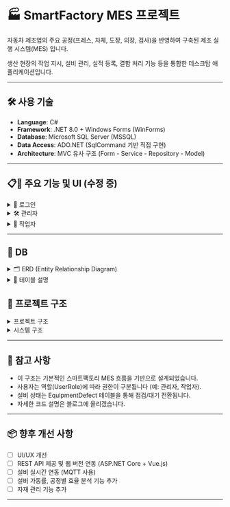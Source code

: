# 🏭 SmartFactory MES 프로젝트

자동차 제조업의 주요 공정(프레스, 차체, 도장, 의장, 검사)을 반영하여 구축된 제조 실행 시스템(MES) 입니다.

생산 현장의 작업 지시, 설비 관리, 실적 등록, 결함 처리 기능 등을 통합한 데스크탑 애플리케이션입니다.

---

## 🛠️ 사용 기술

- **Language**: C#
- **Framework**: .NET 8.0 + Windows Forms (WinForms)
- **Database**: Microsoft SQL Server (MSSQL)
- **Data Access**: ADO.NET (SqlCommand 기반 직접 구현)
- **Architecture**: MVC 유사 구조 (Form - Service - Repository - Model)

---


## 📋📸 주요 기능 및 UI (수정 중)

<details>
    <summary>🔐 로그인</summary>

![image](https://github.com/user-attachments/assets/1d3eef97-3e03-489d-b334-483cb216c105)


### ✨ 기능 요약
- 사번 기반 로그인
- 로그인 시 역할(관리자/작업자)에 따른 화면 분리
- 로그아웃 시 로그인 화면으로 복귀
</details>

<details>
    <summary>🛠️ 관리자</summary>

![image](https://github.com/user-attachments/assets/8a50ddf8-22a6-4502-820b-f04c27f0ac1c)

### 👤 사용자 관리
- 사용자 등록, 수정, 삭제
- 사용자 활성화 상태 변경
- 역할(관리자/작업자) 지정

### 📝 작업 지시 관리
- 작업 등록, 수정, 삭제
- 제품 선택, 수량/시작일 설정
- 설비 자동 할당
- 작업 상태 조회

### 🏭 설비 관리
- 설비 등록, 수정, 삭제
- 실시간 설비 상태 확인 (대기/가동/고장/점검)

### ⚙️ 결함 관리
- 작업자가 등록한 설비 결함 확인 및 처리
- 결함 사유 확인 가능

### 📊 공정별 실적 차트 (개발 중)
- 공정별 양품/불량 수량 시각화
- 실시간 생산 현황 모니터링 (향후 지원 예정)

</details>

<details>
    <summary>👷 작업자</summary>
    
![image](https://github.com/user-attachments/assets/534a89f0-f105-45c4-a5f0-f439c272cae6)
![image](https://github.com/user-attachments/assets/db65e844-f2f4-4d4d-94b7-1320489ec791)


### 📝 작업 지시
- 공정별 할당 작업 목록 확인
- 작업 시작/완료 처리
- 날짜별 작업 필터링

### 📈 작업 실적 등록
- 양품/불량 수량 입력
- 완료 작업 더블 클릭 시 실적 입력 폼 팝업
- 실적 조회 및 수정 가능

### ⚠️ 설비 결함 등록
- 현재 가동 중인 설비 목록 표시
- 이상 발생 시 설비 결함 등록 가능

### 공정별 실적 차트 (개발 중)
- 양품/불량 수량 시각화
- 실시간 생산 흐름 확인 가능

</details>





---

## 📑 DB

<details>
    <summary>🗂️ ERD (Entity Relationship Diagram)</summary>

![image](https://github.com/user-attachments/assets/34387e89-437c-43b2-a108-0c74c673215c)


</details>

<details>
    <summary>📑 테이블 설명</summary>

### 🧑‍🏭 Users (사용자 테이블)
| 컬럼명      | 설명              |
|-------------|-------------------|
| EmployeeID  | 직원 ID           |
| UserName    | 사용자 이름        |
| UserRole    | 역할 (관리자, 작업자 등) |
| UserStatus  | 상태              |
| Department  | 부서              |

---

### 🏭 Process (공정 테이블)
| 컬럼명     | 설명       |
|------------|------------|
| ProcessID  | 공정 ID    |
| Name       | 공정 이름  |
| Sequence   | 공정 순서  |
| Description| 설명       |

---

### 📦 Product (제품 테이블)
| 컬럼명   | 설명         |
|----------|--------------|
| ProductID| 제품 ID      |
| Name     | 제품 이름     |
| Model    | 제품 모델명   |
| Description | 설명     |

---

### 🔧 Equipment (설비 테이블)
| 컬럼명         | 설명                 |
|----------------|----------------------|
| EquipmentID    | 설비 고유 ID         |
| Name           | 설비 이름            |
| Type           | 설비 종류            |
| Status         | 설비 상태 (대기, 점검 등) |
| ProcessID      | 연결된 공정 ID       |
| LastUsedTime   | 마지막 사용 시간      |

---

### 🛠️ EquipmentDefect (설비 결함 테이블)
| 컬럼명         | 설명                   |
|----------------|------------------------|
| DefectID       | 고장 보고 ID            |
| EquipmentID    | 관련 설비 ID            |
| DefectTime     | 고장 발생 시간          |
| ReportedBy     | 보고한 작업자 ID        |
| DefectType     | 고장 유형               |
| Description    | 상세 설명               |
| Resolved       | 해결 여부 (0 또는 1)    |
| ResolvedTime   | 해결된 시간             |

---

### 📝 WorkOrders (작업 지시 테이블)
| 컬럼명     | 설명               |
|------------|--------------------|
| WorkOrderID| 작업지시서 ID       |
| ProductID  | 제품 ID            |
| OrderQty   | 주문 수량          |
| StartDate  | 시작일자           |
| Department | 지시 부서          |
| IssueBy    | 지시자 ID          |
| Status     | 상태 (진행 중 등)   |

---

### 🔄 WorkOrderProcess (작업 지시의 공정 흐름 테이블)
| 컬럼명         | 설명                   |
|----------------|------------------------|
| WorkOrderProcessID | 고유 ID             |
| WorkOrderID    | 연결된 작업지시서 ID   |
| ProcessID      | 공정 ID                |
| EquipmentID    | 사용 설비 ID           |
| AssignedUserID | 담당 작업자 ID         |
| Status         | 진행 상태              |
| StartTime      | 시작 시간              |
| EndTime        | 종료 시간              |

---

### 🔄 WorkOrderProcessLog (작업 지시 로그 테이블)
| 컬럼명         | 설명                   |
|----------------|------------------------|
| LogID          | 로그 고유 ID           |
| WorkOrderProcessID        | 작업지시 흐름 ID            |
| WorkOrderID      | 작업지시 ID                |
| ProcessID      | 공정 ID                |
| EquipmentID    | 사용 설비 ID           |
| AssignedUserID   | 관리자 ID              |
| StartTime      | 작업 시작일                 |
| EndTime         | 작업 종료일              |
| LoggedAt        | 로그 기록 날짜         | 

---

### 🔄 WorkPerformance (실적 테이블)
| 컬럼명         | 설명                   |
|----------------|------------------------|
| PerformanceID  | 실적고유 ID            |
| OrderUD        | 작업지시 ID            |
| ProcessID      | 공정 ID                |
| ProductID      | 제품 ID                |
| RegisteredBy   | 작업자 ID              |
| EquipmentID    | 사용 설비 ID           |
| GoodQty        | 양품                   |
| DefectQty      | 불량품                 |
| Reason         | 불량 사유              |
| RegDate        | 실적 등록 날짜         | 
| UpdateDate     | 실적 수정 날짜         |

</details>


## 🧭 프로젝트 구조
<details>
    <summary> 프로젝트 구조 </summary></summary>

```bash
MES_SW
├── Admin                    # 관리자 관련 기능
│   ├── AdminUserControl     # 관리자 화면(UserControls)
│   │   ├── UserControl_Dashboard.cs
│   │   ├── UserControl_Equipment.cs
│   │   ├── UserControl_EquipmentDefect.cs
│   │   ├── UserControl_UserManager.cs
│   │   └── UserControl_WorkOrder.cs
│   ├── Forms                # 관리자 메인 폼
│   │   └── AdminForm.cs
│   └── Models               # 관리자 전용 모델
│       ├── Employee.cs
│       ├── WorkOrder.cs
│       └── Items/           # 드롭다운, 리스트용 모델
│           ├── DepartmentItem.cs
│           ├── EquipmentItem.cs
│           ├── ProcessItem.cs
│           └── ProductItem.cs

├── Worker                  # 작업자 관련 기능
│   ├── Forms                # 작업자 메인/서브 폼
│   │   ├── WorkerForm.cs
│   │   └── WorkPerformanceForm.cs
│   ├── Models               # 작업자용 데이터 모델
│   │   ├── WorkOrder.cs
│   │   └── WorkOrderPerformance.cs
│   └── WorkerUserControl    # 작업자 화면(UserControls)
│       ├── UserControl_EquipmentList.cs
│       ├── UserControl_WorkOrderCard.cs
│       ├── UserControl_WorkOrderList.cs
│       └── UserControl_WorkPerformance.cs

├── Services                # 비즈니스 로직 계층
│   ├── Admin
│   │   ├── EquipmentDefectService.cs
│   │   ├── UserManageService.cs
│   │   └── WorkOrderService.cs
│   ├── Common               # 공통 서비스
│   │   ├── EquipmentService.cs
│   │   ├── ProcessService.cs
│   │   └── ProductService.cs
│   └── Worker
│       ├── WorkOrderServices.cs
│       └── WorkPerformanceService.cs

├── Data                   # DB 액세스 계층 (Repository 패턴)
│   ├── DBHelper.cs         # 공통 DB 유틸리티
│   ├── EquipmentDefect.cs
│   ├── EquipmentRepository.cs
│   ├── ProcessRepository.cs
│   ├── ProductRepository.cs
│   ├── UserRepository.cs
│   ├── Admin
│   │   ├── EquipmentDefectRepository.cs
│   │   ├── UserManageRepository.cs
│   │   └── WorkOrderRepository.cs
│   └── Worker
│       ├── WorkOrderPerformanceRepository.cs
│       └── WorkOrderRepository.cs

├── Login                  # 로그인 폼
│   └── LoginForm.cs
```
</details>

<details>
    <summary> 시스템 구조 </summary></summary>

```bash
[WinForms UI] 
    ↓
[Service Layer]  ← 유효성 검증, 트랜잭션 관리
    ↓
[Repository Layer] ← SQL 실행, DB 접근
    ↓
[SQL Server (MSSQL)]
```
</details>

---

## 📎 참고 사항
- 이 구조는 기본적인 스마트팩토리 MES 흐름을 기반으로 설계되었습니다.
- 사용자는 역할(UserRole)에 따라 권한이 구분됩니다 (예: 관리자, 작업자).
- 설비 상태는 EquipmentDefect 테이블을 통해 점검/대기 전환됩니다.
- 자세한 코드 설명은 블로그에 올리겠습니다.

---

## 📦 향후 개선 사항

- [ ] UI/UX 개선
- [ ] REST API 제공 및 웹 버전 연동 (ASP.NET Core + Vue.js)
- [ ] 설비 실시간 연동 (MQTT 사용)
- [ ] 설비 가동률, 공정별 효율 분석 기능 추가
- [ ] 자재 관리 기능 추가

---
